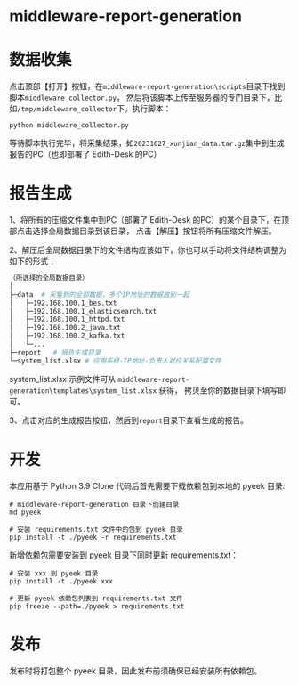 # middleware-report-generation

# 数据收集

点击顶部【打开】按钮，在`middleware-report-generation\scripts`目录下找到脚本`middleware_collector.py`，
然后将该脚本上传至服务器的专门目录下，比如`/tmp/middleware_collector`下。执行脚本：

```
python middleware_collector.py
```

等待脚本执行完毕，将采集结果，如`20231027_xunjian_data.tar.gz`集中到生成报告的PC（也即部署了 Edith-Desk 的PC）

# 报告生成

1、将所有的压缩文件集中到PC（部署了 Edith-Desk 的PC）的某个目录下，在顶部点击选择全局数据目录到该目录，
点击【解压】按钮将所有压缩文件解压。

2、解压后全局数据目录下的文件结构应该如下，你也可以手动将文件结构调整为如下的形式：

```bash
（所选择的全局数据目录）
│ 
├─data  # 采集到的全部数据，多个IP地址的数据放到一起
│   ├─192.168.100.1_bes.txt
│   ├─192.168.100.1_elasticsearch.txt
│   ├─192.168.100.1_httpd.txt
│   ├─192.168.100.2_java.txt
│   ├─192.168.100.2_kafka.txt
│   └─...
├─report   # 报告生成目录
└─system_list.xlsx # 应用系统-IP地址-负责人对应关系配置文件
```
system_list.xlsx 示例文件可从 `middleware-report-generation\templates\system_list.xlsx` 获得，
拷贝至你的数据目录下填写即可。

3、点击对应的生成报告按钮，然后到`report`目录下查看生成的报告。


# 开发

本应用基于 Python 3.9
Clone 代码后首先需要下载依赖包到本地的 pyeek 目录:

```
# middleware-report-generation 目录下创建目录
md pyeek

# 安装 requirements.txt 文件中的包到 pyeek 目录
pip install -t ./pyeek -r requirements.txt
```

新增依赖包需要安装到 pyeek 目录下同时更新 requirements.txt：

```
# 安装 xxx 到 pyeek 目录
pip install -t ./pyeek xxx

# 更新 pyeek 依赖包列表到 requirements.txt 文件
pip freeze --path=./pyeek > requirements.txt
```

# 发布

发布时将打包整个 pyeek 目录，因此发布前须确保已经安装所有依赖包。
